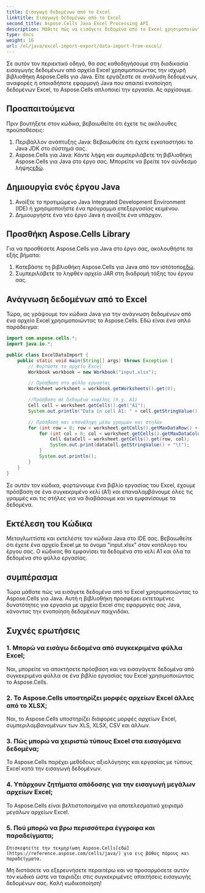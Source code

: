 ```yaml
---
title: Εισαγωγή δεδομένων από το Excel
linktitle: Εισαγωγή δεδομένων από το Excel
second_title: Aspose.Cells Java Excel Processing API
description: Μάθετε πώς να εισάγετε δεδομένα από το Excel χρησιμοποιώντας το Aspose.Cells για Java. Ένας ολοκληρωμένος οδηγός με πηγαίο κώδικα για απρόσκοπτη ανάκτηση δεδομένων.
type: docs
weight: 16
url: /el/java/excel-import-export/data-import-from-excel/
---
```


Σε αυτόν τον περιεκτικό οδηγό, θα σας καθοδηγήσουμε στη διαδικασία εισαγωγής δεδομένων από αρχεία Excel χρησιμοποιώντας την ισχυρή βιβλιοθήκη Aspose.Cells για Java. Είτε εργάζεστε σε ανάλυση δεδομένων, αναφορές ή οποιαδήποτε εφαρμογή Java που απαιτεί ενοποίηση δεδομένων Excel, το Aspose.Cells απλοποιεί την εργασία. Ας αρχίσουμε.

## Προαπαιτούμενα

Πριν βουτήξετε στον κώδικα, βεβαιωθείτε ότι έχετε τις ακόλουθες προϋποθέσεις:

1. Περιβάλλον ανάπτυξης Java: Βεβαιωθείτε ότι έχετε εγκαταστήσει το Java JDK στο σύστημά σας.
2.  Aspose.Cells για Java: Κάντε λήψη και συμπεριλάβετε τη βιβλιοθήκη Aspose.Cells για Java στο έργο σας. Μπορείτε να βρείτε τον σύνδεσμο λήψης[εδώ](https://releases.aspose.com/cells/java/).

## Δημιουργία ενός έργου Java

1. Ανοίξτε το προτιμώμενο Java Integrated Development Environment (IDE) ή χρησιμοποιήστε ένα πρόγραμμα επεξεργασίας κειμένου.
2. Δημιουργήστε ένα νέο έργο Java ή ανοίξτε ένα υπάρχον.

## Προσθήκη Aspose.Cells Library

Για να προσθέσετε Aspose.Cells για Java στο έργο σας, ακολουθήστε τα εξής βήματα:

1.  Κατεβάστε τη βιβλιοθήκη Aspose.Cells για Java από τον ιστότοπο[εδώ](https://releases.aspose.com/cells/java/).
2. Συμπεριλάβετε το ληφθέν αρχείο JAR στη διαδρομή τάξης του έργου σας.

## Ανάγνωση δεδομένων από το Excel

Τώρα, ας γράψουμε τον κώδικα Java για την ανάγνωση δεδομένων από ένα αρχείο Excel χρησιμοποιώντας το Aspose.Cells. Εδώ είναι ένα απλό παράδειγμα:

```java
import com.aspose.cells.*;
import java.io.*;

public class ExcelDataImport {
    public static void main(String[] args) throws Exception {
        // Φορτώστε το αρχείο Excel
        Workbook workbook = new Workbook("input.xlsx");

        // Πρόσβαση στο φύλλο εργασίας
        Worksheet worksheet = workbook.getWorksheets().get(0);

        //Πρόσβαση σε δεδομένα κυψέλης (π.χ. A1)
        Cell cell = worksheet.getCells().get("A1");
        System.out.println("Data in cell A1: " + cell.getStringValue());

        // Πρόσβαση και επανάληψη μέσω γραμμών και στηλών
        for (int row = 0; row < worksheet.getCells().getMaxDataRow() + 1; row++) {
            for (int col = 0; col < worksheet.getCells().getMaxDataColumn() + 1; col++) {
                Cell dataCell = worksheet.getCells().get(row, col);
                System.out.print(dataCell.getStringValue() + "\t");
            }
            System.out.println();
        }
    }
}
```

Σε αυτόν τον κώδικα, φορτώνουμε ένα βιβλίο εργασίας του Excel, έχουμε πρόσβαση σε ένα συγκεκριμένο κελί (A1) και επαναλαμβάνουμε όλες τις γραμμές και τις στήλες για να διαβάσουμε και να εμφανίσουμε τα δεδομένα.

## Εκτέλεση του Κώδικα

Μεταγλωττίστε και εκτελέστε τον κώδικα Java στο IDE σας. Βεβαιωθείτε ότι έχετε ένα αρχείο Excel με το όνομα "input.xlsx" στον κατάλογο του έργου σας. Ο κώδικας θα εμφανίσει τα δεδομένα στο κελί A1 και όλα τα δεδομένα στο φύλλο εργασίας.

## συμπέρασμα

Τώρα μάθατε πώς να εισάγετε δεδομένα από το Excel χρησιμοποιώντας το Aspose.Cells για Java. Αυτή η βιβλιοθήκη προσφέρει εκτεταμένες δυνατότητες για εργασία με αρχεία Excel στις εφαρμογές σας Java, κάνοντας την ενοποίηση δεδομένων παιχνιδάκι.


## Συχνές ερωτήσεις

### 1. Μπορώ να εισάγω δεδομένα από συγκεκριμένα φύλλα Excel;
   Ναι, μπορείτε να αποκτήσετε πρόσβαση και να εισαγάγετε δεδομένα από συγκεκριμένα φύλλα σε ένα βιβλίο εργασίας του Excel χρησιμοποιώντας το Aspose.Cells.

### 2. Το Aspose.Cells υποστηρίζει μορφές αρχείων Excel άλλες από το XLSX;
   Ναι, το Aspose.Cells υποστηρίζει διάφορες μορφές αρχείων Excel, συμπεριλαμβανομένων των XLS, XLSX, CSV και άλλων.

### 3. Πώς μπορώ να χειριστώ τύπους Excel στα εισαγόμενα δεδομένα;
   Το Aspose.Cells παρέχει μεθόδους αξιολόγησης και εργασίας με τύπους Excel κατά την εισαγωγή δεδομένων.

### 4. Υπάρχουν ζητήματα απόδοσης για την εισαγωγή μεγάλων αρχείων Excel;
   Το Aspose.Cells είναι βελτιστοποιημένο για αποτελεσματικό χειρισμό μεγάλων αρχείων Excel.

### 5. Πού μπορώ να βρω περισσότερα έγγραφα και παραδείγματα;
    Επισκεφτείτε την τεκμηρίωση Aspose.Cells[εδώ](https://reference.aspose.com/cells/java/) για εις βάθος πόρους και παραδείγματα.

Μη διστάσετε να εξερευνήσετε περαιτέρω και να προσαρμόσετε αυτόν τον κωδικό ώστε να ταιριάζει στις συγκεκριμένες απαιτήσεις εισαγωγής δεδομένων σας. Καλή κωδικοποίηση!